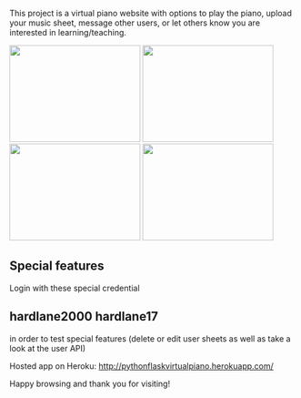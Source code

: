 This project is a virtual piano website with options to play the piano, upload your music sheet, message other users, or let others know you are interested in learning/teaching.

<img src = "https://user-images.githubusercontent.com/74912567/169735000-91f40dc5-ebec-48e2-980b-c81e3dd30942.png" height = "170" width = "230">
<img src = "https://user-images.githubusercontent.com/74912567/169733584-8b01c2af-e4cc-443e-a9f3-030d29efde62.png" height = "170" width = "230">
<img src = "https://user-images.githubusercontent.com/74912567/169733711-325aecf5-667d-44fc-85f8-da292f715317.png" height = "170" width = "230">
<img src = "https://user-images.githubusercontent.com/74912567/169734029-6b833563-ad5b-4d4a-90d3-14c6bffd1cbb.png" height = "170" width = "230">

## Special features

Login with these special credential

## hardlane2000 hardlane17 ##

in order to test special features (delete or edit user sheets as well as take a look at the user API)

Hosted app on Heroku: http://pythonflaskvirtualpiano.herokuapp.com/

Happy browsing and thank you for visiting!